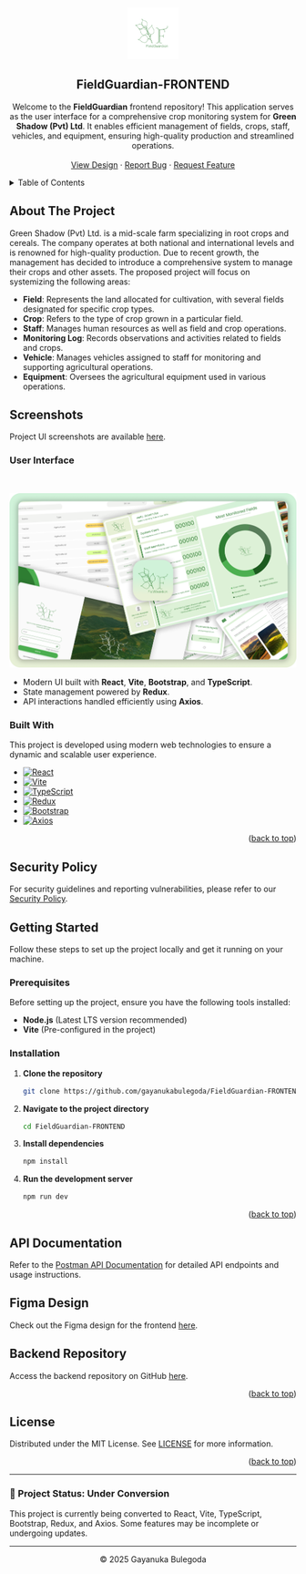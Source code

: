 <a id="readme-top"></a>

<!-- PROJECT LOGO -->
<br />
<div align="center">
  <a href="https://github.com/gayanukabulegoda/FieldGuardian-FRONTEND">
    <img src="/public/images/fieldguardian-logo-for-readme.png" alt="FieldGuardian Logo" width="90" height="90">
  </a>

<h2 align="center">FieldGuardian-FRONTEND</h2>

  <p align="center">
    Welcome to the <strong>FieldGuardian</strong> frontend repository! This application serves as the user interface for a comprehensive crop monitoring system for <strong>Green Shadow (Pvt) Ltd</strong>. It enables efficient management of fields, crops, staff, vehicles, and equipment, ensuring high-quality production and streamlined operations.
    <br />
    <br />
    <a href="https://www.figma.com/community/file/1446518272759848087/field-guardian-ui">View Design</a>
    ·
    <a href="https://github.com/gayanukabulegoda/FieldGuardian-FRONTEND/issues/new?labels=bug">Report Bug</a>
    ·
    <a href="https://github.com/gayanukabulegoda/FieldGuardian-FRONTEND/issues/new?labels=enhancement">Request Feature</a>
  </p>
</div>

<!-- TABLE OF CONTENTS -->
<details>
  <summary>Table of Contents</summary>
  <ol>
    <li>
      <a href="#about-the-project">About The Project</a>
      <ul>
        <li><a href="#built-with">Built With</a></li>
      </ul>
    </li>
    <li>
      <a href="#getting-started">Getting Started</a>
      <ul>
        <li><a href="#prerequisites">Prerequisites</a></li>
        <li><a href="#installation">Installation</a></li>
      </ul>
    </li>
    <li>
      <a href="#api-documentation">API Documentation</a>
    </li>
    <li>
      <a href="#screenshots">Screenshots</a>
    </li>
    <li>
      <a href="#figma-design">Figma Design</a>
    </li>
    <li>
      <a href="#backend-repository">Backend Repository</a>
    </li>
    <li><a href="#license">License</a></li>
  </ol>
</details>

<!-- ABOUT THE PROJECT -->

## About The Project

Green Shadow (Pvt) Ltd. is a mid-scale farm specializing in root crops and cereals. The company operates at both national and international levels and is renowned for high-quality production. Due to recent growth, the management has decided to introduce a comprehensive system to manage their crops and other assets. The proposed project will focus on systemizing the following areas:

- **Field**: Represents the land allocated for cultivation, with several fields designated for specific crop types.
- **Crop**: Refers to the type of crop grown in a particular field.
- **Staff**: Manages human resources as well as field and crop operations.
- **Monitoring Log**: Records observations and activities related to fields and crops.
- **Vehicle**: Manages vehicles assigned to staff for monitoring and supporting agricultural operations.
- **Equipment**: Oversees the agricultural equipment used in various operations.

## Screenshots

Project UI screenshots are available [here](https://drive.google.com/drive/folders/1oZ4I9ftrmonxfzLR2avdwC0jfoCfX4jY?usp=sharing).

### User Interface
<br>

![Design-Thumbnail](/public/images/fieldguardian-readme-preview.png)

- Modern UI built with **React**, **Vite**, **Bootstrap**, and **TypeScript**.
- State management powered by **Redux**.
- API interactions handled efficiently using **Axios**.

### Built With

This project is developed using modern web technologies to ensure a dynamic and scalable user experience.

- [![React][React.com]][React-url]
- [![Vite][Vite.com]][Vite-url]
- [![TypeScript][TypeScript.com]][TypeScript-url]
- [![Redux][Redux.com]][Redux-url]
- [![Bootstrap][Bootstrap.com]][Bootstrap-url]
- [![Axios][Axios.com]][Axios-url]

<p align="right">(<a href="#readme-top">back to top</a>)</p>

## Security Policy

For security guidelines and reporting vulnerabilities, please refer to our [Security Policy](SECURITY.md).

<!-- GETTING STARTED -->

## Getting Started

Follow these steps to set up the project locally and get it running on your machine.

### Prerequisites

Before setting up the project, ensure you have the following tools installed:

- **Node.js** (Latest LTS version recommended)
- **Vite** (Pre-configured in the project)

### Installation

1. **Clone the repository**

   ```sh
   git clone https://github.com/gayanukabulegoda/FieldGuardian-FRONTEND.git
   ```

2. **Navigate to the project directory**

   ```sh
   cd FieldGuardian-FRONTEND
   ```

3. **Install dependencies**

   ```sh
   npm install
   ```

4. **Run the development server**

   ```sh
   npm run dev
   ```

<p align="right">(<a href="#readme-top">back to top</a>)</p>

## API Documentation

Refer to the [Postman API Documentation](https://documenter.getpostman.com/view/36681432/2sAYBaBAHq) for detailed API endpoints and usage instructions.

## Figma Design

Check out the Figma design for the frontend [here](https://www.figma.com/community/file/1446518272759848087/field-guardian-ui).

## Backend Repository

Access the backend repository on GitHub [here](https://github.com/gayanukabulegoda/FieldGuardian-BACKEND).

<p align="right">(<a href="#readme-top">back to top</a>)</p>

<!-- LICENSE -->

## License

Distributed under the MIT License. See [LICENSE](LICENSE) for more information.

<p align="right">(<a href="#readme-top">back to top</a>)</p>

---

### 🚧 Project Status: Under Conversion
This project is currently being converted to React, Vite, TypeScript, Bootstrap, Redux, and Axios. Some features may be incomplete or undergoing updates.

---

<p align="center">
  &copy; 2025 Gayanuka Bulegoda
</p>

<!-- MARKDOWN LINKS & IMAGES -->
<!-- https://www.markdownguide.org/basic-syntax/#reference-style-links -->

[React.com]: https://img.shields.io/badge/-React-61DAFB?style=for-the-badge&logo=react&logoColor=white
[React-url]: https://reactjs.org/
[Vite.com]: https://img.shields.io/badge/-Vite-646CFF?style=for-the-badge&logo=vite&logoColor=white
[Vite-url]: https://vitejs.dev/
[TypeScript.com]: https://img.shields.io/badge/-TypeScript-3178C6?style=for-the-badge&logo=typescript&logoColor=white
[TypeScript-url]: https://www.typescriptlang.org/
[Redux.com]: https://img.shields.io/badge/-Redux-764ABC?style=for-the-badge&logo=redux&logoColor=white
[Redux-url]: https://redux.js.org/
[Bootstrap.com]: https://img.shields.io/badge/-Bootstrap-7952B3?style=for-the-badge&logo=bootstrap&logoColor=white
[Bootstrap-url]: https://getbootstrap.com/
[Axios.com]: https://img.shields.io/badge/-Axios-56A7F7?style=for-the-badge&logo=axios&logoColor=white
[Axios-url]: https://axios-http.com/